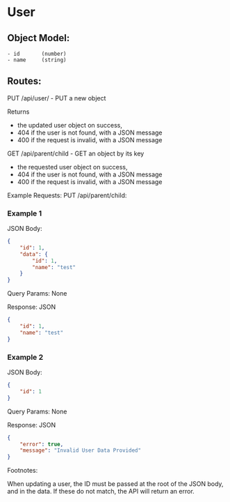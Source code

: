 # User

## Object Model:
    - id       (number)
    - name     (string)

## Routes:

PUT /api/user/ - PUT a new object

Returns
- the updated user object on success,
- 404 if the user is not found, with a JSON message
- 400 if the request is invalid, with a JSON message

GET /api/parent/child - GET an object by its key
- the requested user object on success,
- 404 if the user is not found, with a JSON message
- 400 if the request is invalid, with a JSON message

Example Requests:
PUT /api/parent/child:


### Example 1

JSON Body: 
```json
{
    "id": 1,
    "data": {
        "id": 1,
        "name": "test"
    }
}
```

Query Params: None

Response: JSON 
```json
{
    "id": 1,
    "name": "test"
}
```

### Example 2

JSON Body: 

```json
{
    "id": 1
}
```

Query Params: None

Response: JSON 
```json
{
    "error": true,
    "message": "Invalid User Data Provided"
}
```

Footnotes:

When updating a user, the ID must be passed at the root of the JSON body, and in the data. If these do not match, the API will return an error.
